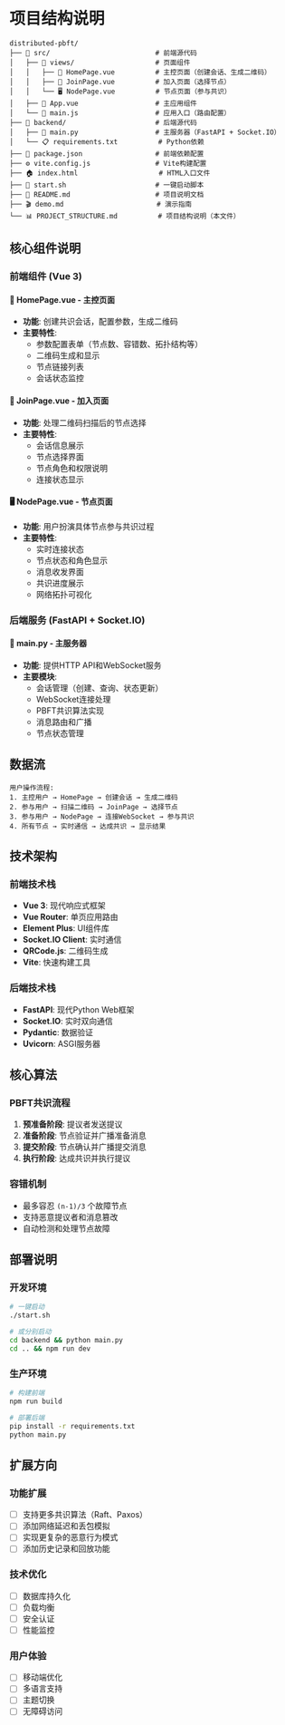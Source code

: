 # 项目结构说明

```
distributed-pbft/
├── 📁 src/                          # 前端源代码
│   ├── 📁 views/                    # 页面组件
│   │   ├── 🎯 HomePage.vue          # 主控页面（创建会话、生成二维码）
│   │   ├── 🔗 JoinPage.vue          # 加入页面（选择节点）
│   │   └── 🖥️ NodePage.vue          # 节点页面（参与共识）
│   ├── 🎨 App.vue                   # 主应用组件
│   └── 🚀 main.js                   # 应用入口（路由配置）
├── 📁 backend/                      # 后端源代码
│   ├── 🐍 main.py                   # 主服务器（FastAPI + Socket.IO）
│   └── 📋 requirements.txt          # Python依赖
├── 📄 package.json                  # 前端依赖配置
├── ⚙️ vite.config.js                # Vite构建配置
├── 🏠 index.html                    # HTML入口文件
├── 🚀 start.sh                      # 一键启动脚本
├── 📖 README.md                     # 项目说明文档
├── 🎬 demo.md                       # 演示指南
└── 📊 PROJECT_STRUCTURE.md          # 项目结构说明（本文件）
```

## 核心组件说明

### 前端组件 (Vue 3)

#### 🎯 HomePage.vue - 主控页面
- **功能**: 创建共识会话，配置参数，生成二维码
- **主要特性**:
  - 参数配置表单（节点数、容错数、拓扑结构等）
  - 二维码生成和显示
  - 节点链接列表
  - 会话状态监控

#### 🔗 JoinPage.vue - 加入页面
- **功能**: 处理二维码扫描后的节点选择
- **主要特性**:
  - 会话信息展示
  - 节点选择界面
  - 节点角色和权限说明
  - 连接状态显示

#### 🖥️ NodePage.vue - 节点页面
- **功能**: 用户扮演具体节点参与共识过程
- **主要特性**:
  - 实时连接状态
  - 节点状态和角色显示
  - 消息收发界面
  - 共识进度展示
  - 网络拓扑可视化

### 后端服务 (FastAPI + Socket.IO)

#### 🐍 main.py - 主服务器
- **功能**: 提供HTTP API和WebSocket服务
- **主要模块**:
  - 会话管理（创建、查询、状态更新）
  - WebSocket连接处理
  - PBFT共识算法实现
  - 消息路由和广播
  - 节点状态管理

## 数据流

```
用户操作流程:
1. 主控用户 → HomePage → 创建会话 → 生成二维码
2. 参与用户 → 扫描二维码 → JoinPage → 选择节点
3. 参与用户 → NodePage → 连接WebSocket → 参与共识
4. 所有节点 → 实时通信 → 达成共识 → 显示结果
```

## 技术架构

### 前端技术栈
- **Vue 3**: 现代响应式框架
- **Vue Router**: 单页应用路由
- **Element Plus**: UI组件库
- **Socket.IO Client**: 实时通信
- **QRCode.js**: 二维码生成
- **Vite**: 快速构建工具

### 后端技术栈
- **FastAPI**: 现代Python Web框架
- **Socket.IO**: 实时双向通信
- **Pydantic**: 数据验证
- **Uvicorn**: ASGI服务器

## 核心算法

### PBFT共识流程
1. **预准备阶段**: 提议者发送提议
2. **准备阶段**: 节点验证并广播准备消息
3. **提交阶段**: 节点确认并广播提交消息
4. **执行阶段**: 达成共识并执行提议

### 容错机制
- 最多容忍 `(n-1)/3` 个故障节点
- 支持恶意提议者和消息篡改
- 自动检测和处理节点故障

## 部署说明

### 开发环境
```bash
# 一键启动
./start.sh

# 或分别启动
cd backend && python main.py
cd .. && npm run dev
```

### 生产环境
```bash
# 构建前端
npm run build

# 部署后端
pip install -r requirements.txt
python main.py
```

## 扩展方向

### 功能扩展
- [ ] 支持更多共识算法（Raft、Paxos）
- [ ] 添加网络延迟和丢包模拟
- [ ] 实现更复杂的恶意行为模式
- [ ] 添加历史记录和回放功能

### 技术优化
- [ ] 数据库持久化
- [ ] 负载均衡
- [ ] 安全认证
- [ ] 性能监控

### 用户体验
- [ ] 移动端优化
- [ ] 多语言支持
- [ ] 主题切换
- [ ] 无障碍访问 